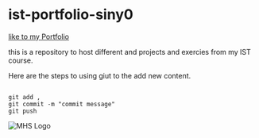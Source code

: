 # ist-portfolio-siny0

[like to my Portfolio](https://github.com/duchsiny/ist-portfolio-siny0)


this is a repository to host different and projects and exercies from my IST course.

Here are the steps to using giut to the add new content. 

```

git add ,
git commit -m "commit message"
git push
```

![MHS Logo](https://ir.4sqi.net/img/general/original/1341697_8xQyqAP9d22qUavQbD-ybeKwH4H5rsNRPPnIoYZX-sY.jpg)


